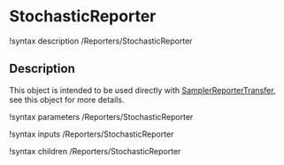 # StochasticReporter

!syntax description /Reporters/StochasticReporter

## Description

This object is intended to be used directly with [SamplerReporterTransfer](SamplerReporterTransfer.md), see this object for more details.

!syntax parameters /Reporters/StochasticReporter

!syntax inputs /Reporters/StochasticReporter

!syntax children /Reporters/StochasticReporter
